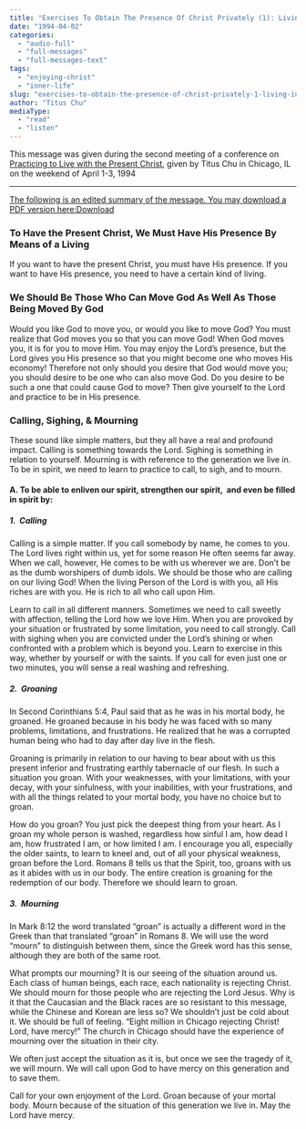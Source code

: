 ```yaml
---
title: "Exercises To Obtain The Presence Of Christ Privately (1): Living In God’s Presence To Be Those Who Can Move God"
date: "1994-04-02"
categories: 
  - "audio-full"
  - "full-messages"
  - "full-messages-text"
tags: 
  - "enjoying-christ"
  - "inner-life"
slug: "exercises-to-obtain-the-presence-of-christ-privately-1-living-in-gods-presence-to-be-those-who-can-move-god"
author: "Titus Chu"
mediaType: 
  - "read"
  - "listen"
---
```


This message was given during the second meeting of a conference on [Practicing to Live with the Present Christ](https://www.asweetsavor.org/practicing-to-live-with-the-present-christ/), given by Titus Chu in Chicago, IL on the weekend of April 1-3, 1994

* * *

[The following is an edited summary of the message. You may download a PDF version here:](https://www.asweetsavor.org/wp-content/uploads/practicing-to-live-christ-02.pdf)[Download](https://www.asweetsavor.org/wp-content/uploads/practicing-to-live-christ-02.pdf)

### To Have the Present Christ, We Must Have His Presence By Means of a Living

If you want to have the present Christ, you must have His presence. If you want to have His presence, you need to have a certain kind of living. 

### We Should Be Those Who Can Move God As Well As Those Being Moved By God

Would you like God to move you, or would you like to move God? You must realize that God moves you so that you can move God! When God moves you, it is for you to move Him. You may enjoy the Lord’s presence, but the Lord gives you His presence so that you might become one who moves His economy! Therefore not only should you desire that God would move you; you should desire to be one who can also move God. Do you desire to be such a one that could cause God to move? Then give yourself to the Lord and practice to be in His presence. 

### Calling, Sighing, & Mourning

These sound like simple matters, but they all have a real and profound impact. Calling is something towards the Lord. Sighing is something in relation to yourself. Mourning is with reference to the generation we live in. To be in spirit, we need to learn to practice to call, to sigh, and to mourn. 

#### A. To be able to enliven our spirit, strengthen our spirit,  and even be filled in spirit by: 

##### 1.  Calling  

Calling is a simple matter. If you call somebody by name, he comes to you. The Lord lives right within us, yet for some reason He often seems far away. When we call, however, He comes to be with us wherever we are. Don’t be as the dumb worshipers of dumb idols. We should be those who are calling on our living God! When the living Person of the Lord is with you, all His riches are with you. He is rich to all who call upon Him. 

Learn to call in all different manners. Sometimes we need to call sweetly with affection, telling the Lord how we love Him. When you are provoked by your situation or frustrated by some limitation, you need to call strongly. Call with sighing when you are convicted under the Lord’s shining or when confronted with a problem which is beyond you. Learn to exercise in this way, whether by yourself or with the saints. If you call for even just one or two minutes, you will sense a real washing and refreshing. 

##### 2.  Groaning 

In Second Corinthians 5:4, Paul said that as he was in his mortal body, he groaned. He groaned because in his body he was faced with so many problems, limitations, and frustrations. He realized that he was a corrupted human being who had to day after day live in the flesh. 

Groaning is primarily in relation to our having to bear about with us this present inferior and frustrating earthly tabernacle of our flesh. In such a situation you groan. With your weaknesses, with your limitations, with your decay, with your sinfulness, with your inabilities, with your frustrations, and with all the things related to your mortal body, you have no choice but to groan.

How do you groan? You just pick the deepest thing from your heart. As I groan my whole person is washed, regardless how sinful I am, how dead I am, how frustrated I am, or how limited I am. I encourage you all, especially the older saints, to learn to kneel and, out of all your physical weakness, groan before the Lord. Romans 8 tells us that the Spirit, too, groans with us as it abides with us in our body. The entire creation is groaning for the redemption of our body. Therefore we should learn to groan. 

##### 3.  Mourning 

In Mark 8:12 the word translated “groan” is actually a different word in the Greek than that translated “groan” in Romans 8. We will use the word “mourn” to distinguish between them, since the Greek word has this sense, although they are both of the same root. 

What prompts our mourning? It is our seeing of the situation around us. Each class of human beings, each race, each nationality is rejecting Christ. We should mourn for those people who are rejecting the Lord Jesus. Why is it that the Caucasian and the Black races are so resistant to this message, while the Chinese and Korean are less so? We shouldn’t just be cold about it. We should be full of feeling. “Eight million in Chicago rejecting Christ! Lord, have mercy!” The church in Chicago should have the experience of mourning over the situation in their city. 

We often just accept the situation as it is, but once we see the tragedy of it, we will mourn. We will call upon God to have mercy on this generation and to save them. 

Call for your own enjoyment of the Lord. Groan because of your mortal body. Mourn because of the situation of this generation we live in. May the Lord have mercy.
